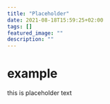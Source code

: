 ```yaml
---
title: "Placeholder"
date: 2021-08-18T15:59:25+02:00
tags: []
featured_image: ""
description: ""
---
```


# example
this is placeholder text